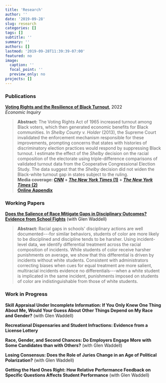 ```yaml
---
title: 'Research'
author: ''
date: '2019-09-28'
slug: research
categories: []
tags: []
subtitle: ''
summary: ''
authors: []
lastmod: '2019-09-28T11:39:39-07:00'
featured: no
image:
  caption: ''
  focal_point: ''
  preview_only: no
projects: []
---
```


### Publications

**[Voting Rights and the Resilience of Black Turnout](/files/Raze_2022_EconInq_VotingRights.pdf)**, 2022  
*Economic Inquiry*  

> **Abstract:** The Voting Rights Act of 1965 increased turnout among Black voters, which then generated economic benefits for Black communities. In *Shelby County v. Holder* (2013), the Supreme Court invalidated the enforcement mechanism responsible for these improvements, prompting concerns that states with histories of discriminatory election practices would respond by suppressing Black turnout. I estimate the effect of the *Shelby* decision on the racial composition of the electorate using triple-difference comparisons of validated turnout data from the Cooperative Congressional Election Study. The data suggest that the *Shelby* decision did not widen the Black-white turnout gap in states subject to the ruling.  
> __Media coverage: [*CNN*](https://www.cnn.com/2021/03/28/politics/voting-rights-georgia-souls-polls-blake/index.html) + [*The New York Times* (1)](https://www.nytimes.com/2021/03/16/opinion/voting-republicans-democrats.html) + [*The New York Times* (2)](https://www.nytimes.com/2021/03/31/opinion/house-senate-2022-2024.html)__    
> **[Online Appendix](/files/Raze_2022_EconInq_VotingRights_appendix.pdf)**

### Working Papers

**[Does the Salience of Race Mitigate Gaps in Disciplinary Outcomes? Evidence from School Fights](/files/RazeWaddell_Salience-of-Race.pdf)** (with Glen Waddell)

> **Abstract:** Racial gaps in schools' disciplinary actions are well documented---for similar behaviors, students of color are more likely to be disciplined and discipline tends to be harsher. Using incident-level data, we identify differential treatment across the racial composition of incidents. While students of color receive harsher punishments on average, we show that this differential is driven by incidents without white students. Consistent with administrators correcting biases when cues for equal treatment are more salient, multiracial incidents evidence no differentials---when a white student is implicated in the same incident, punishments imposed on students of color are indistinguishable from those of white students.

### Work in Progress

**Skill Appraisal Under Incomplete Information: If You Only Knew One Thing About Me, Would Your Guess About Other Things Depend on My Race and Gender?** (with Glen Waddell)

**Recreational Dispensaries and Student Infractions: Evidence from a License Lottery**

**Race, Gender, and Second Chances: Do Employers Engage More with Some Candidates than with Others?** (with Glen Waddell)

**Losing Consensus: Does the Role of Juries Change in an Age of Political Polarization?** (with Glen Waddell)

**Getting the Hard Ones Right: How Relative Performance Feedback on Specific Questions Affects Student Performance** (with Glen Waddell)
